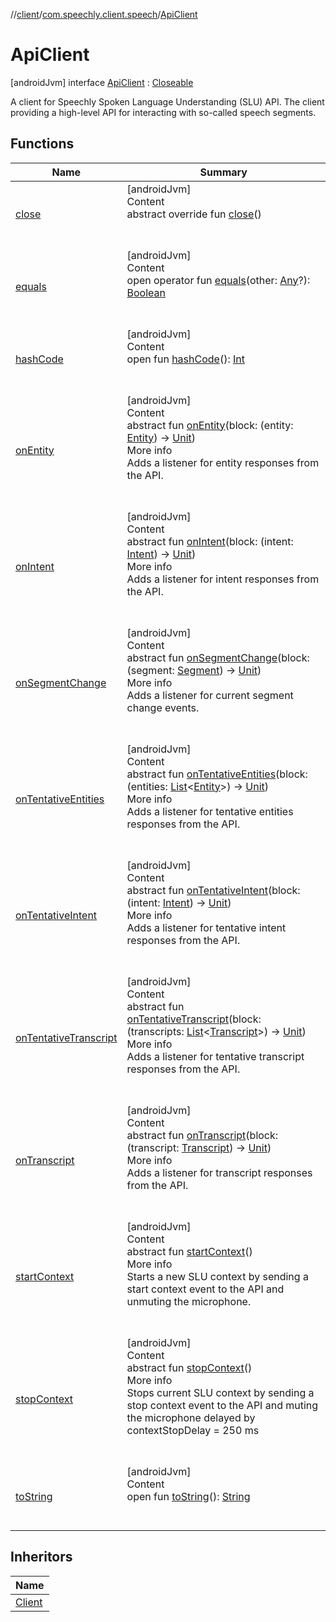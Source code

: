 //[client](../../index.md)/[com.speechly.client.speech](../index.md)/[ApiClient](index.md)



# ApiClient  
 [androidJvm] interface [ApiClient](index.md) : [Closeable](https://developer.android.com/reference/kotlin/java/io/Closeable.html)

A client for Speechly Spoken Language Understanding (SLU) API. The client providing a high-level API for interacting with so-called speech segments.

   


## Functions  
  
|  Name|  Summary| 
|---|---|
| <a name="java.io/Closeable/close/#/PointingToDeclaration/"></a>[close](index.md#%5Bjava.io%2FCloseable%2Fclose%2F%23%2FPointingToDeclaration%2F%5D%2FFunctions%2F-752291050)| <a name="java.io/Closeable/close/#/PointingToDeclaration/"></a>[androidJvm]  <br>Content  <br>abstract override fun [close](index.md#%5Bjava.io%2FCloseable%2Fclose%2F%23%2FPointingToDeclaration%2F%5D%2FFunctions%2F-752291050)()  <br><br><br>
| <a name="kotlin/Any/equals/#kotlin.Any?/PointingToDeclaration/"></a>[equals](../../com.speechly.ui/-speechly-button/index.md#%5Bkotlin%2FAny%2Fequals%2F%23kotlin.Any%3F%2FPointingToDeclaration%2F%5D%2FFunctions%2F-752291050)| <a name="kotlin/Any/equals/#kotlin.Any?/PointingToDeclaration/"></a>[androidJvm]  <br>Content  <br>open operator fun [equals](../../com.speechly.ui/-speechly-button/index.md#%5Bkotlin%2FAny%2Fequals%2F%23kotlin.Any%3F%2FPointingToDeclaration%2F%5D%2FFunctions%2F-752291050)(other: [Any](https://kotlinlang.org/api/latest/jvm/stdlib/kotlin/-any/index.html)?): [Boolean](https://kotlinlang.org/api/latest/jvm/stdlib/kotlin/-boolean/index.html)  <br><br><br>
| <a name="kotlin/Any/hashCode/#/PointingToDeclaration/"></a>[hashCode](../../com.speechly.ui/-speechly-button/index.md#%5Bkotlin%2FAny%2FhashCode%2F%23%2FPointingToDeclaration%2F%5D%2FFunctions%2F-752291050)| <a name="kotlin/Any/hashCode/#/PointingToDeclaration/"></a>[androidJvm]  <br>Content  <br>open fun [hashCode](../../com.speechly.ui/-speechly-button/index.md#%5Bkotlin%2FAny%2FhashCode%2F%23%2FPointingToDeclaration%2F%5D%2FFunctions%2F-752291050)(): [Int](https://kotlinlang.org/api/latest/jvm/stdlib/kotlin/-int/index.html)  <br><br><br>
| <a name="com.speechly.client.speech/ApiClient/onEntity/#kotlin.Function1[com.speechly.client.slu.Entity,kotlin.Unit]/PointingToDeclaration/"></a>[onEntity](on-entity.md)| <a name="com.speechly.client.speech/ApiClient/onEntity/#kotlin.Function1[com.speechly.client.slu.Entity,kotlin.Unit]/PointingToDeclaration/"></a>[androidJvm]  <br>Content  <br>abstract fun [onEntity](on-entity.md)(block: (entity: [Entity](../../com.speechly.client.slu/-entity/index.md)) -> [Unit](https://kotlinlang.org/api/latest/jvm/stdlib/kotlin/-unit/index.html))  <br>More info  <br>Adds a listener for entity responses from the API.  <br><br><br>
| <a name="com.speechly.client.speech/ApiClient/onIntent/#kotlin.Function1[com.speechly.client.slu.Intent,kotlin.Unit]/PointingToDeclaration/"></a>[onIntent](on-intent.md)| <a name="com.speechly.client.speech/ApiClient/onIntent/#kotlin.Function1[com.speechly.client.slu.Intent,kotlin.Unit]/PointingToDeclaration/"></a>[androidJvm]  <br>Content  <br>abstract fun [onIntent](on-intent.md)(block: (intent: [Intent](../../com.speechly.client.slu/-intent/index.md)) -> [Unit](https://kotlinlang.org/api/latest/jvm/stdlib/kotlin/-unit/index.html))  <br>More info  <br>Adds a listener for intent responses from the API.  <br><br><br>
| <a name="com.speechly.client.speech/ApiClient/onSegmentChange/#kotlin.Function1[com.speechly.client.slu.Segment,kotlin.Unit]/PointingToDeclaration/"></a>[onSegmentChange](on-segment-change.md)| <a name="com.speechly.client.speech/ApiClient/onSegmentChange/#kotlin.Function1[com.speechly.client.slu.Segment,kotlin.Unit]/PointingToDeclaration/"></a>[androidJvm]  <br>Content  <br>abstract fun [onSegmentChange](on-segment-change.md)(block: (segment: [Segment](../../com.speechly.client.slu/-segment/index.md)) -> [Unit](https://kotlinlang.org/api/latest/jvm/stdlib/kotlin/-unit/index.html))  <br>More info  <br>Adds a listener for current segment change events.  <br><br><br>
| <a name="com.speechly.client.speech/ApiClient/onTentativeEntities/#kotlin.Function1[kotlin.collections.List[com.speechly.client.slu.Entity],kotlin.Unit]/PointingToDeclaration/"></a>[onTentativeEntities](on-tentative-entities.md)| <a name="com.speechly.client.speech/ApiClient/onTentativeEntities/#kotlin.Function1[kotlin.collections.List[com.speechly.client.slu.Entity],kotlin.Unit]/PointingToDeclaration/"></a>[androidJvm]  <br>Content  <br>abstract fun [onTentativeEntities](on-tentative-entities.md)(block: (entities: [List](https://kotlinlang.org/api/latest/jvm/stdlib/kotlin.collections/-list/index.html)<[Entity](../../com.speechly.client.slu/-entity/index.md)>) -> [Unit](https://kotlinlang.org/api/latest/jvm/stdlib/kotlin/-unit/index.html))  <br>More info  <br>Adds a listener for tentative entities responses from the API.  <br><br><br>
| <a name="com.speechly.client.speech/ApiClient/onTentativeIntent/#kotlin.Function1[com.speechly.client.slu.Intent,kotlin.Unit]/PointingToDeclaration/"></a>[onTentativeIntent](on-tentative-intent.md)| <a name="com.speechly.client.speech/ApiClient/onTentativeIntent/#kotlin.Function1[com.speechly.client.slu.Intent,kotlin.Unit]/PointingToDeclaration/"></a>[androidJvm]  <br>Content  <br>abstract fun [onTentativeIntent](on-tentative-intent.md)(block: (intent: [Intent](../../com.speechly.client.slu/-intent/index.md)) -> [Unit](https://kotlinlang.org/api/latest/jvm/stdlib/kotlin/-unit/index.html))  <br>More info  <br>Adds a listener for tentative intent responses from the API.  <br><br><br>
| <a name="com.speechly.client.speech/ApiClient/onTentativeTranscript/#kotlin.Function1[kotlin.collections.List[com.speechly.client.slu.Transcript],kotlin.Unit]/PointingToDeclaration/"></a>[onTentativeTranscript](on-tentative-transcript.md)| <a name="com.speechly.client.speech/ApiClient/onTentativeTranscript/#kotlin.Function1[kotlin.collections.List[com.speechly.client.slu.Transcript],kotlin.Unit]/PointingToDeclaration/"></a>[androidJvm]  <br>Content  <br>abstract fun [onTentativeTranscript](on-tentative-transcript.md)(block: (transcripts: [List](https://kotlinlang.org/api/latest/jvm/stdlib/kotlin.collections/-list/index.html)<[Transcript](../../com.speechly.client.slu/-transcript/index.md)>) -> [Unit](https://kotlinlang.org/api/latest/jvm/stdlib/kotlin/-unit/index.html))  <br>More info  <br>Adds a listener for tentative transcript responses from the API.  <br><br><br>
| <a name="com.speechly.client.speech/ApiClient/onTranscript/#kotlin.Function1[com.speechly.client.slu.Transcript,kotlin.Unit]/PointingToDeclaration/"></a>[onTranscript](on-transcript.md)| <a name="com.speechly.client.speech/ApiClient/onTranscript/#kotlin.Function1[com.speechly.client.slu.Transcript,kotlin.Unit]/PointingToDeclaration/"></a>[androidJvm]  <br>Content  <br>abstract fun [onTranscript](on-transcript.md)(block: (transcript: [Transcript](../../com.speechly.client.slu/-transcript/index.md)) -> [Unit](https://kotlinlang.org/api/latest/jvm/stdlib/kotlin/-unit/index.html))  <br>More info  <br>Adds a listener for transcript responses from the API.  <br><br><br>
| <a name="com.speechly.client.speech/ApiClient/startContext/#/PointingToDeclaration/"></a>[startContext](start-context.md)| <a name="com.speechly.client.speech/ApiClient/startContext/#/PointingToDeclaration/"></a>[androidJvm]  <br>Content  <br>abstract fun [startContext](start-context.md)()  <br>More info  <br>Starts a new SLU context by sending a start context event to the API and unmuting the microphone.  <br><br><br>
| <a name="com.speechly.client.speech/ApiClient/stopContext/#/PointingToDeclaration/"></a>[stopContext](stop-context.md)| <a name="com.speechly.client.speech/ApiClient/stopContext/#/PointingToDeclaration/"></a>[androidJvm]  <br>Content  <br>abstract fun [stopContext](stop-context.md)()  <br>More info  <br>Stops current SLU context by sending a stop context event to the API and muting the microphone delayed by contextStopDelay = 250 ms  <br><br><br>
| <a name="kotlin/Any/toString/#/PointingToDeclaration/"></a>[toString](../-client/-companion/index.md#%5Bkotlin%2FAny%2FtoString%2F%23%2FPointingToDeclaration%2F%5D%2FFunctions%2F-752291050)| <a name="kotlin/Any/toString/#/PointingToDeclaration/"></a>[androidJvm]  <br>Content  <br>open fun [toString](../-client/-companion/index.md#%5Bkotlin%2FAny%2FtoString%2F%23%2FPointingToDeclaration%2F%5D%2FFunctions%2F-752291050)(): [String](https://kotlinlang.org/api/latest/jvm/stdlib/kotlin/-string/index.html)  <br><br><br>


## Inheritors  
  
|  Name| 
|---|
| <a name="com.speechly.client.speech/Client///PointingToDeclaration/"></a>[Client](../-client/index.md)


